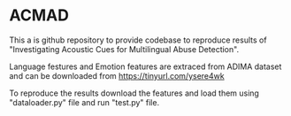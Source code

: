 # ACMAD

This a is github repository to provide codebase to reproduce results of "Investigating Acoustic Cues for Multilingual Abuse Detection".

Language festures and Emotion features are extraced from ADIMA dataset and can be downloaded from https://tinyurl.com/ysere4wk

To reproduce the results download the features  and load them using "dataloader.py" file and run "test.py" file.
